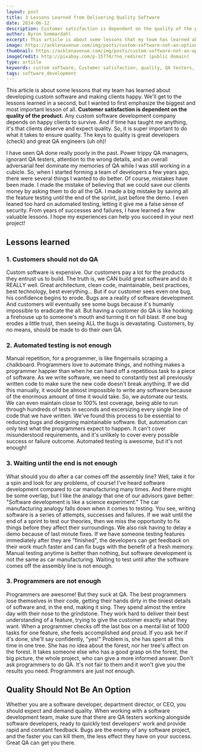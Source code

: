 ```yaml
---
layout: post
title: 3 Lessons Learned from Delivering Quality Software
date: 2014-06-12
description: Customer satisfaction is dependent on the quality of the product. Any custom software development company depends on happy clients to survive.
author: Byron Sommardahl 
excerpt: This article is about some lessons that my team has learned about developing custom software and making clients happy. 
image: https://acklenavenue.com/img/posts/custom-software-not-an-option.jpg
thumbnail: https://acklenavenue.com/img/posts/custom-software-not-an-option.jpg
imageCredit: http://pixabay.com/p-15774/?no_redirect (public domain)
type: article
keywords: custom software, Customer satisfaction, quality, QA testers, Clean Code, Automated testing, Bugs, software developer
tags: software_development
---
```


This article is about some lessons that my team has learned about developing custom software and making clients happy. We'll get to the lessons learned in a second, but I wanted to first emphasize the biggest and most important lesson of all. **Customer satisfaction is dependent on the quality of the product.** Any custom software development company depends on happy clients to survive. And if time has taught me anything, it's that clients deserve and expect quality. So, it is super important to do what it takes to ensure quality. The keys to quality is great developers (check) and great QA engineers (uh oh)!

I have seen QA done really poorly in the past. Power trippy QA managers, ignorant QA testers, attention to the wrong details, and an overall adversarial feel dominate my memories of QA while I was still working in a cubicle. So, when I started forming a team of developers a few years ago, there were several things I wanted to do better. Of course, mistakes have been made. I made the mistake of believing that we could save our clients money by asking them to do all the QA. I made a big mistake by saving all the feature testing until the end of the sprint, just before the demo. I even leaned too hard on automated testing, letting it give me a false sense of security. From years of successes and failures, I have learned a few valuable lessons. I hope my experiences can help you succeed in your next project!

## Lessons learned

### 1. Customers should not do QA
Custom software is expensive. Our customers pay a lot for the products they entrust us to build. The truth is, we CAN build great software and do it REALLY well. Great architecture, clean code, maintainable, best practices, best technology, best everything... But if our customer sees even one bug, his confidence begins to erode. Bugs are a reality of software development. And customers will eventually see some bugs because it's humanly impossible to eradicate the all. But having a customer do QA is like hooking a firehouse up to someone's mouth and turning it on full blast. If one bug erodes a little trust, then seeing ALL the bugs is devastating. Customers, by no means, should be made to do their own QA.

### 2. Automated testing is not enough
Manual repetition, for a programmer, is like fingernails scraping a chalkboard. Programmers love to automate things, and nothing makes a programmer happier than when he can hand off a repetitious task to a piece of software. As we write software, we need to constantly test all previously written code to make sure the new code doesn't break anything. If we did this manually, it would be almost impossible to write any software because of the enormous amount of time it would take. So, we automate our tests. We can even maintain close to 100% test coverage, being able to run through hundreds of tests in seconds and excersizing every single line of code that we have written. We've found this process to be essential to reducing bugs and designing maintainable software. But, automation can only test what the programmers expect to happen. It can't cover misunderstood requirements, and it's unlikely to cover every possible success or failure outcome. Automated testing is awesome, but it's not enough!

### 3. Waiting until the end is not enough
What should you do after a car comes off the assembly line? Well, take it for a spin and look for any problems, of course! I've heard software development compared to car manufacturing many times. And there might be some overlap, but I like the analogy that one of our advisors gave better: "Software development is like a science experiment." The car manufacturing analogy falls down when it comes to testing. You see, writing software is a series of attempts, successes and failures. If we wait until the end of a sprint to test our theories, then we miss the opportunity to fix things before they affect their surroundings. We also risk having to delay a demo because of last minute fixes. If we have someone testing features immediately after they are "finished", the developers can get feedback on their work much faster and can fix bugs with the benefit of a fresh memory. Manual testing anytime is better than nothing, but software development is not the same as car manufacturing. Waiting to test until after the software comes off the assembly line is not enough.

### 3. Programmers are not enough
Programmers are awesome! But they suck at QA. The best programmers lose themselves in their code, getting their hands dirty in the tiniest details of software and, in the end, making it sing. They spend almost the entire day with their nose to the grindstone. They work hard to deliver their best understanding of a feature, trying to give the customer exactly what they want. When a programmer checks off the last box on a mental list of 1000 tasks for one feature, she feels accomplished and proud. If you ask her if it's done, she'll say confidently, "yes!" Problem is, she has spent all this time in one tree. She has no idea about the forest, nor her tree's affect on the forest. It takes someone else who has a good grasp on the forest, the big picture, the whole project, who can give a more informed answer. Don't ask programmers to do QA. It's not fair to them and it won't give you the results you need. Programmers are just not enough.

## Quality Should Not Be An Option
Whether you are a software developer, department director, or CEO, you should expect and demand quality. When working with a software development team, make sure that there are QA testers working alongside software developers, ready to quickly test developers' work and provide rapid and constant feedback. Bugs are the enemy of any software project, and the faster you can kill them, the less effect they have on your success. Great QA can get you there.
